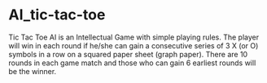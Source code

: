 # AI_tic-tac-toe
Tic Tac Toe AI is an Intellectual Game with simple playing rules. The player will win in each round if he/she can gain a consecutive series of 3 X (or O) symbols in a row on a squared paper sheet (graph paper). There are 10 rounds in each game match and those who can gain 6 earliest rounds will be the winner.
